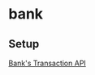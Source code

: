 # bank

## Setup

[Bank's Transaction API](https://paper-father-7d5.notion.site/Bank-s-Transaction-API-7eb8b16289f34d619c64066ebb6a16d3)
